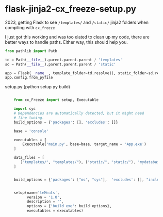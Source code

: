 # flask-jinja2-cx_freeze-setup.py

2023, getting Flask to see `/templates/` and `/static/` jinja2 folders when compiling with `cx_freeze`

I just got this working and was too elated to clean up my code, there are better ways to handle paths. Either way, this should help you.

```python
from pathlib import Path

td = Path(__file__).parent.parent.parent / 'templates'
sd = Path(__file__).parent.parent.parent / 'static'

app = Flask(__name__, template_folder=td.resolve(), static_folder=sd.resolve())
app.config.from_pyfile

```


setup.py (python setup.py build)

```python

    from cx_Freeze import setup, Executable

    import sys
    # Dependencies are automatically detected, but it might need
    # fine tuning.
    build_options = {'packages': [], 'excludes': []}

    base = 'console'

    executables = [
        Executable('main.py', base=base, target_name = 'App.exe')
    ]

    data_files = [
       ("templates/", "templates/"), ("static/", "static/"), "mydatabase.db"
    ]


    build_options = {'packages': ["os", "sys"],  'excludes': [], "include_msvcr": True, "includes": ["jinja2", "jinja2.ext", "pathlib", "flask", "pkg_resources"], "include_files": data_files}


    setup(name='teMeats',
          version = '1.0',
          description = '',
          options = {'build_exe': build_options},
          executables = executables)
```
